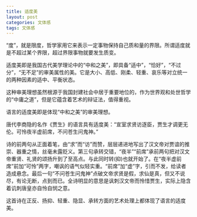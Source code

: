 ```yaml
---
title: 适度美
layout: post
categories: 文体感
tags: 文体感
---
```


“度”，就是限度，哲学家用它来表示一定事物保持自己质和量的界限。所谓适度就是不超过某个界限，超过界限事物就要发生质变。

适度美即是我国古代美学理论中的“中和之美”，即具备“适中”，“恰好”，“不过分”，“无不足”的审美属性的美。它是大小、高低、刚柔、轻重、哀乐等对立统一的两种因素的适中、平衡状态。

这种审美理想虽然根源于我国封建社会中居于重要地位的，作为世界观和处世哲学的“中庸之道”，但是它蕴含着艺术的辩证法，值得重视。

语言的适度美即是体现“中和之美”的审美理想。

唐代李商隐的名作《贾生》的语言具有适度美：“宣室求贤访逐臣，贾生才调更无伦。可怜夜半虚前席，不问苍生问鬼神。”

诗的前两句从正面着笔，由“求”而“访”而赞，层层递进地写出了汉文帝对贾谊的推崇、器重之情，丝毫未露贬义。第三句承转交错，“夜半”“前席”承前两句把对汉文帝重贤、礼贤的颂扬升到了至高点。与此同时转(抑)也就开始了。在“夜半虚前席”前加“可怜”两字，嘲讽的语气似轻实重。“前席”加“虚”字，引而不发，给读者造成悬念。最后一句“不问苍生问鬼神”点破文帝求贤是假，求仙是真，但又不说尽，有论无断，点到而已。全诗明显的意思是讽刺汉文帝而怜惜贾生，实际上隐含着讥刺唐皇亦自怜自悯之意。

这首诗在正反、扬抑、轻重、隐显、承转方面的艺术处理上都体现了语言的适度美。 